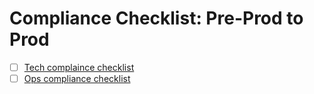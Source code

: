 # Compliance Checklist: Pre-Prod to Prod 
- [ ] [Tech complaince checklist](https://docs.google.com/document/d/1jXkPwF-Fol9LeXbzQaC65R6UB60Cwc-cUiQ0qzsKNKQ/edit)
- [ ] [Ops compliance checklist](https://docs.google.com/document/d/1CAEMt2OMTds_RtAHAylTIxf107-hOlvRzCpMJ7twBow/edit)

